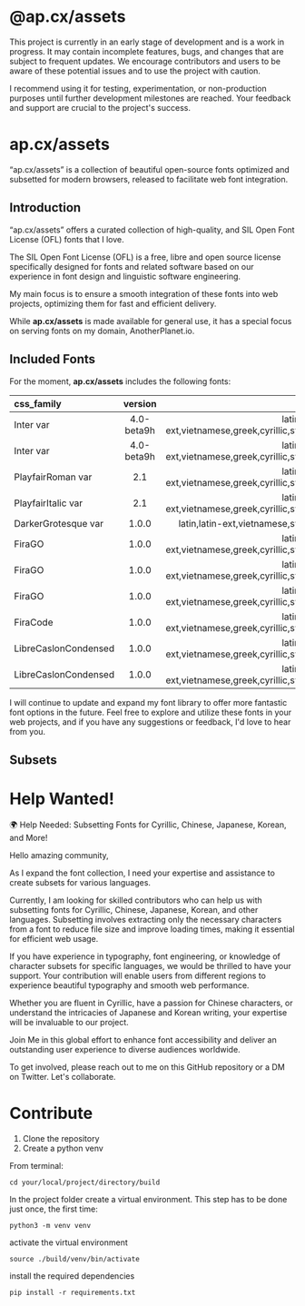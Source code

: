 # @ap.cx/assets

<!-- 
This page is automatically generated (2023-08-04 11:17:42) by a JS script during the build process. To edit its content, modify the template located at scripts/README_template.md. Please avoid making direct changes to this generated page as they will be overwritten the next time the script is run. Instead, update the template to reflect the desired changes in the final output.  -->

This project is currently in an early stage of development and is a work in progress. It may contain incomplete features, bugs, and changes that are subject to frequent updates. We encourage contributors and users to be aware of these potential issues and to use the project with caution.

I recommend using it for testing, experimentation, or non-production purposes until further development milestones are reached. 
Your feedback and support are crucial to the project's success. 

# **ap.cx/assets**

“ap.cx/assets” is a collection of beautiful open-source fonts optimized and subsetted for modern browsers, released to facilitate web font integration.

## **Introduction**

“ap.cx/assets” offers a curated collection of high-quality, and SIL Open Font License (OFL) fonts that I love. 

The SIL Open Font License (OFL) is a free, libre and open source license specifically designed for fonts and related software based on our experience in font design and linguistic software engineering.

My main focus is to ensure a smooth integration of these fonts into web projects, optimizing them for fast and efficient delivery.

While **ap.cx/assets** is made available for general use, it has a special focus on serving fonts on my domain, AnotherPlanet.io.

## **Included Fonts**

For the moment, **ap.cx/assets** includes the following fonts:


| css_family           |   version  |                                            subset |
| :------------------- | :--------: | ------------------------------------------------: |
| Inter var            | 4.0-beta9h | latin,latin-ext,vietnamese,greek,cyrillic,symbols |
| Inter var            | 4.0-beta9h | latin,latin-ext,vietnamese,greek,cyrillic,symbols |
| PlayfairRoman var    |     2.1    | latin,latin-ext,vietnamese,greek,cyrillic,symbols |
| PlayfairItalic var   |     2.1    | latin,latin-ext,vietnamese,greek,cyrillic,symbols |
| DarkerGrotesque var  |    1.0.0   |                latin,latin-ext,vietnamese,symbols |
| FiraGO               |    1.0.0   | latin,latin-ext,vietnamese,greek,cyrillic,symbols |
| FiraGO               |    1.0.0   | latin,latin-ext,vietnamese,greek,cyrillic,symbols |
| FiraGO               |    1.0.0   | latin,latin-ext,vietnamese,greek,cyrillic,symbols |
| FiraCode             |    1.0.0   | latin,latin-ext,vietnamese,greek,cyrillic,symbols |
| LibreCaslonCondensed |    1.0.0   | latin,latin-ext,vietnamese,greek,cyrillic,symbols |
| LibreCaslonCondensed |    1.0.0   | latin,latin-ext,vietnamese,greek,cyrillic,symbols |


I will continue to update and expand my font library to offer more fantastic font options in the future.
Feel free to explore and utilize these fonts in your web projects, and if you have any suggestions or feedback, I'd love to hear from you.

## Subsets


# Help Wanted!

🌍 Help Needed: Subsetting Fonts for Cyrillic, Chinese, Japanese, Korean, and More!

Hello amazing community,

As I expand the font collection, I need your expertise and assistance to create subsets for various languages.

Currently, I am looking for skilled contributors who can help us with subsetting fonts for Cyrillic, Chinese, Japanese, Korean, and other languages. Subsetting involves extracting only the necessary characters from a font to reduce file size and improve loading times, making it essential for efficient web usage.

If you have experience in typography, font engineering, or knowledge of character subsets for specific languages, we would be thrilled to have your support. Your contribution will enable users from different regions to experience beautiful typography and smooth web performance.

Whether you are fluent in Cyrillic, have a passion for Chinese characters, or understand the intricacies of Japanese and Korean writing, your expertise will be invaluable to our project.

Join Me in this global effort to enhance font accessibility and deliver an outstanding user experience to diverse audiences worldwide. 

To get involved, please reach out to me on this GitHub repository or a DM on Twitter. Let's collaborate.

# Contribute

1. Clone the repository
2. Create a python venv

From terminal:

```
cd your/local/project/directory/build
```

In the project folder create a virtual environment. 
This step has to be done just once, the first time:

```
python3 -m venv venv
```

activate the virtual environment

```
source ./build/venv/bin/activate
```

install the required dependencies

```
pip install -r requirements.txt
```



